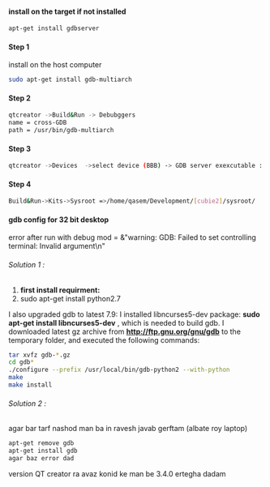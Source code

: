 #### install on the target if not installed
```bash
apt-get install gdbserver
```



#### Step 1

install on the host computer
```bash
sudo apt-get install gdb-multiarch
```

#### Step 2
```bash
qtcreator ->Build&Run -> Debubggers 
name = cross-GDB 
path = /usr/bin/gdb-multiarch
```

#### Step 3
```bash
qtcreator ->Devices  ->select device (BBB) -> GDB server exexcutable : [gdbserver]
```

#### Step 4

```bash
Build&Run->Kits->Sysroot =>/home/qasem/Development/[cubie2]/sysroot/
```

#### gdb config for 32 bit desktop
error after run with debug mod =   &"warning: GDB: Failed to set controlling terminal: Invalid argument\n"

###### Solution  1 :

1. **first install requirment:**
2. sudo apt-get install python2.7

I also upgraded gdb to latest 7.9: I installed libncurses5-dev package: **sudo apt-get install libncurses5-dev** , which is needed to build gdb.
I downloaded latest gz archive from **http://ftp.gnu.org/gnu/gdb** to the temporary folder, and executed the following commands:

```bash
tar xvfz gdb-*.gz
cd gdb*
./configure --prefix /usr/local/bin/gdb-python2 --with-python
make
make install
```
###### Solution  2 :
agar bar tarf nashod man ba in ravesh javab gerftam (albate roy laptop)
```bash
apt-get remove gdb 
apt-get install gdb
agar baz error dad 
```
version QT creator ra avaz konid ke man be 3.4.0 ertegha dadam
